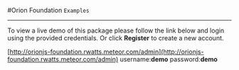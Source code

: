 
#Orion Foundation `Examples`

---

To view a live demo of this package please follow the link below and login using the provided credentials. Or click **Register** to create a new account.

[http://orionjs-foundation.rwatts.meteor.com/admin](http://orionjs-foundation.rwatts.meteor.com/admin)
username:**demo**
password:**demo**